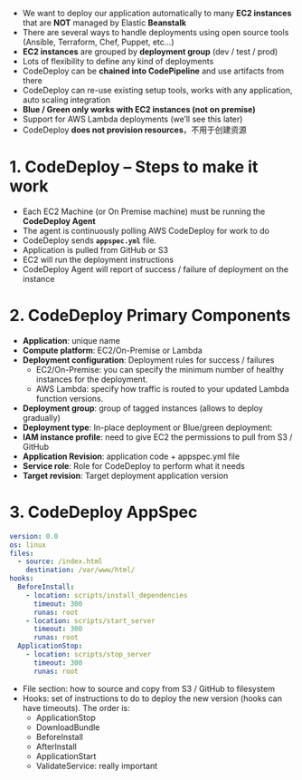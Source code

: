 - We want to deploy our application automatically to many **EC2 instances** that are **NOT** managed by Elastic **Beanstalk**
- There are several ways to handle deployments using open source tools (Ansible, Terraform, Chef, Puppet, etc…)
- **EC2 instances** are grouped by **deployment group** (dev / test / prod)
- Lots of flexibility to define any kind of deployments
- CodeDeploy can be **chained into CodePipeline** and use artifacts from there
- CodeDeploy can re-use existing setup tools, works with any application, auto scaling integration
- **Blue / Green only works with EC2 instances (not on premise)**
- Support for AWS Lambda deployments (we’ll see this later)
- CodeDeploy **does not provision resources**，不用于创建资源

# 1. CodeDeploy – Steps to make it work
- Each EC2 Machine (or On Premise machine) must be running the **CodeDeploy Agent**
- The agent is continuously polling AWS CodeDeploy for work to do
- CodeDeploy sends **`appspec.yml`** file.
- Application is pulled from GitHub or S3
- EC2 will run the deployment instructions
- CodeDeploy Agent will report of success / failure of deployment on the instance

# 2. CodeDeploy Primary Components
- **Application**: unique name
- **Compute platform**: EC2/On-Premise or Lambda
- **Deployment configuration**: Deployment rules for success / failures
  - EC2/On-Premise: you can specify the minimum number of healthy instances for the deployment.
  - AWS Lambda: specify how traffic is routed to your updated Lambda function versions.
- **Deployment group**: group of tagged instances (allows to deploy gradually)
- **Deployment type**: In-place deployment or Blue/green deployment:
- **IAM instance profile**: need to give EC2 the permissions to pull from S3 / GitHub
- **Application Revision**: application code + appspec.yml file
- **Service role**: Role for CodeDeploy to perform what it needs
- **Target revision**: Target deployment application version

# 3. CodeDeploy AppSpec
```yaml
version: 0.0
os: linux
files:
  - source: /index.html
    destination: /var/www/html/
hooks:
  BeforeInstall:
    - location: scripts/install_dependencies
      timeout: 300
      runas: root
    - location: scripts/start_server
      timeout: 300
      runas: root
  ApplicationStop:
    - location: scripts/stop_server
      timeout: 300
      runas: root
```

- File section: how to source and copy from S3 / GitHub to filesystem
- Hooks: set of instructions to do to deploy the new version (hooks can have timeouts). The order is:
  - ApplicationStop
  - DownloadBundle
  - BeforeInstall
  - AfterInstall
  - ApplicationStart
  - ValidateService: really important
